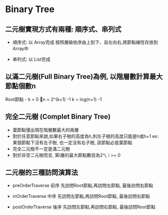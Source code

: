 # Binary Tree

## 二元樹實現方式有兩種: 順序式、串列式
- 順序式: 以 Array完成
按照層級依序由上到下、自左向右,將節點線性存放到Array中

- 串列式: 以 List完成

## 以滿二元樹(Full Binary Tree)為例, 以階層數計算最大節點個數n
Root節點 - k = 0
n = 2^(k+1) -1
k = log(n+1) -1

## 完全二元樹 (Complet Binary Tree)
- 葉節點僅出現在階層數最大的兩層
- 對於任意節點來說,如果右子樹的高度為h,則左子樹的高度只能是h或h+1
ex: 某個節點下沒有左子樹, 也一定沒有右子樹, 該節點必是葉節點
- 完全二元樹不一定是滿二元樹
- 對於非空二元樹而言, 第i層的最大節點數目為2^i, i >= 0

## 二元樹的三種訪問演算法
- preOrderTraverse 前序
先訪問Root節點,再訪問左節點, 最後訪問右節點

- inOrderTraverse 中序
先訪問左節點,再訪問Root節點, 最後訪問右節點

- postOrderTraverse 後序
先訪問左節點,再訪問右節點, 最後訪問Root節點

